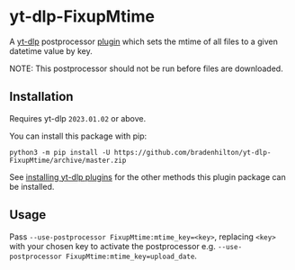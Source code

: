 # yt-dlp-FixupMtime

A [yt-dlp](https://github.com/yt-dlp/yt-dlp) postprocessor [plugin](https://github.com/yt-dlp/yt-dlp#plugins) which sets the mtime of all files to a given datetime value by key.

NOTE: This postprocessor should not be run before files are downloaded.

## Installation

Requires yt-dlp `2023.01.02` or above.

You can install this package with pip:

```console
python3 -m pip install -U https://github.com/bradenhilton/yt-dlp-FixupMtime/archive/master.zip
```

See [installing yt-dlp plugins](https://github.com/yt-dlp/yt-dlp#installing-plugins) for the other methods this plugin package can be installed.

## Usage

Pass `--use-postprocessor FixupMtime:mtime_key=<key>`, replacing `<key>` with your chosen key to activate the postprocessor e.g. `--use-postprocessor FixupMtime:mtime_key=upload_date`.
